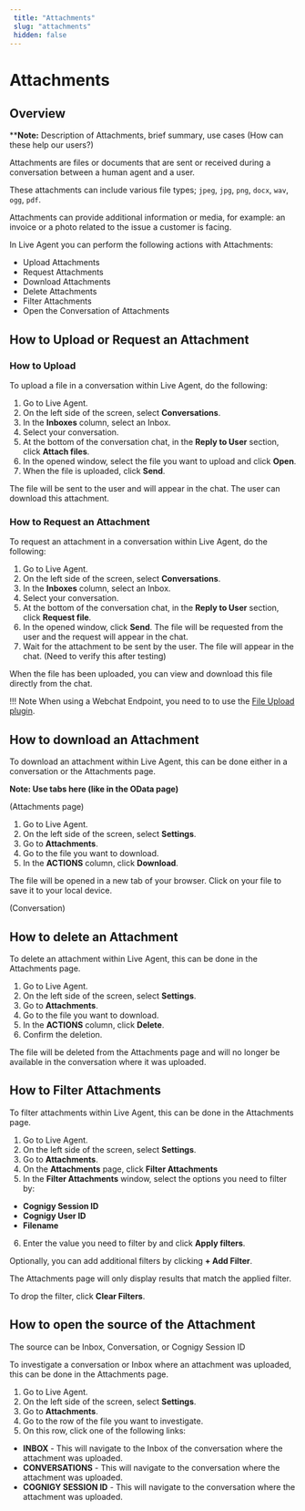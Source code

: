 ```yaml
---
 title: "Attachments"
 slug: "attachments" 
 hidden: false 
---
```

# Attachments

## Overview
****Note:** Description of Attachments, brief summary, use cases (How can these help our users?)

Attachments are files or documents that are sent or received during a conversation between a human agent and a user.

These attachments can include various file types; `jpeg`, `jpg`, `png`, `docx`, `wav`, `ogg`, `pdf`.

Attachments can provide additional information or media, for example: an invoice or a photo related to the issue a customer is facing.

In Live Agent you can perform the following actions with Attachments:

- Upload Attachments
- Request Attachments
- Download Attachments
- Delete Attachments
- Filter Attachments
- Open the Conversation of Attachments

## How to Upload or Request an Attachment

### How to Upload

To upload a file in a conversation within Live Agent, do the following:

1. Go to Live Agent.
2. On the left side of the screen, select **Conversations**.
3. In the **Inboxes** column, select an Inbox.
4. Select your conversation.
5. At the bottom of the conversation chat, in the **Reply to User** section, click **Attach files**.
6. In the opened window, select the file you want to upload and click **Open**.
7. When the file is uploaded, click **Send**.

The file will be sent to the user and will appear in the chat. The user can download this attachment.

### How to Request an Attachment

To request an attachment in a conversation within Live Agent, do the following:

1. Go to Live Agent.
2. On the left side of the screen, select **Conversations**.
3. In the **Inboxes** column, select an Inbox.
4. Select your conversation.
5. At the bottom of the conversation chat, in the **Reply to User** section, click **Request file**.
6. In the opened window, click **Send**. The file will be requested from the user and the request will appear in the chat.
7. Wait for the attachment to be sent by the user. The file will appear in the chat. (Need to verify this after testing)

When the file has been uploaded, you can view and download this file directly from the chat.

!!! Note When using a Webchat Endpoint, you need to to use the [File Upload plugin](https://github.com/Cognigy/WebchatPlugins/tree/master/plugins/file-upload). 

## How to download an Attachment

To download an attachment within Live Agent, this can be done either in a conversation or the Attachments page.

**Note: Use tabs here (like in the OData page)**

(Attachments page)
1. Go to Live Agent.
2. On the left side of the screen, select **Settings**.
3. Go to **Attachments**.
4. Go to the file you want to download.
5. In the **ACTIONS** column, click **Download**.  

The file will be opened in a new tab of your browser. Click on your file to save it to your local device.

(Conversation)

## How to delete an Attachment

To delete an attachment within Live Agent, this can be done in the Attachments page.

1. Go to Live Agent.
2. On the left side of the screen, select **Settings**.
3. Go to **Attachments**.
4. Go to the file you want to download.
5. In the **ACTIONS** column, click **Delete**.  
6. Confirm the deletion.

The file will be deleted from the Attachments page and will no longer be available in the conversation where it was uploaded.

## How to Filter Attachments

To filter attachments within Live Agent, this can be done in the Attachments page.

1. Go to Live Agent.
2. On the left side of the screen, select **Settings**.
3. Go to **Attachments**.
4. On the **Attachments** page, click **Filter Attachments**
5. In the **Filter Attachments** window, select the options you need to filter by: 
- **Cognigy Session ID**
- **Cognigy User ID**
- **Filename**
6. Enter the value you need to filter by and click **Apply filters**.

Optionally, you can add additional filters by clicking  **+ Add Filter**.

The Attachments page will only display results that match the applied filter.

To drop the filter, click **Clear Filters**.

## How to open the source of the Attachment

The source can be Inbox, Conversation, or Cognigy Session ID

To investigate a conversation or Inbox where an attachment was uploaded, this can be done in the Attachments page.

1. Go to Live Agent.
2. On the left side of the screen, select **Settings**.
3. Go to **Attachments**.
4. Go to the row of the file you want to investigate.
5. On this row, click one of the following links:
- **INBOX** - This will navigate to the Inbox of the conversation where the attachment was uploaded.
- **CONVERSATIONS** - This will navigate to the conversation where the attachment was uploaded.
- **COGNIGY SESSION ID** - This will navigate to the conversation where the attachment was uploaded.